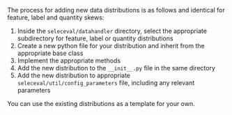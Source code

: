The process for adding new data distributions is as follows and identical for feature, label and quantity skews:

1. Inside the ```seleceval/datahandler``` directory, select the appropriate subdirectory for feature, label or quantity distributions
2. Create a new python file for your distribution and inherit from the appropriate base class
3. Implement the appropriate methods
4. Add the new distribution to the ```__init__.py``` file in the same directory
5. Add the new distribution to appropriate ```seleceval/util/config_parameters``` file, including any relevant parameters

You can use the existing distributions as a template for your own.